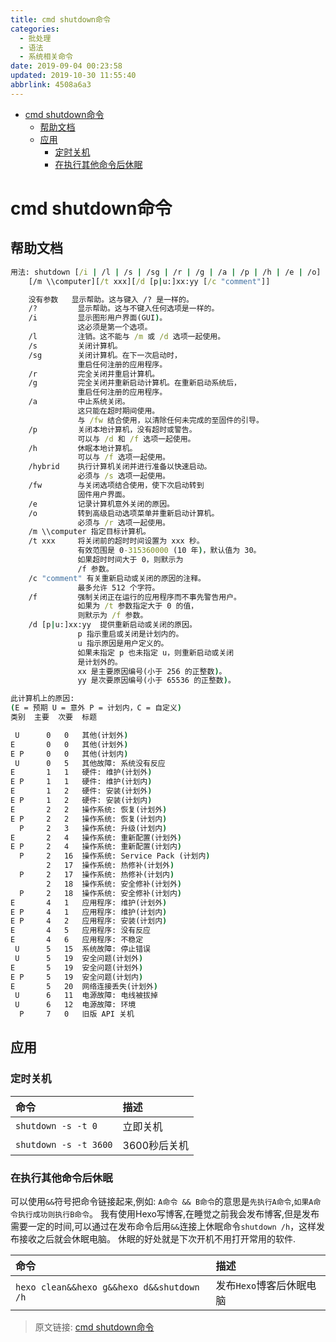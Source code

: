 ```yaml
---
title: cmd shutdown命令
categories: 
  - 批处理
  - 语法
  - 系统相关命令
date: 2019-09-04 00:23:58
updated: 2019-10-30 11:55:40
abbrlink: 4508a6a3
---
```

- [cmd shutdown命令](/blog/html/4508a6a3/#cmd-shutdown命令)
    - [帮助文档](/blog/html/4508a6a3/#帮助文档)
    - [应用](/blog/html/4508a6a3/#应用)
        - [定时关机](/blog/html/4508a6a3/#定时关机)
        - [在执行其他命令后休眠](/blog/html/4508a6a3/#在执行其他命令后休眠)

<!--more-->
<script src="https://cdn.bootcss.com/jquery/3.4.0/jquery.slim.min.js"></script>
<script>$(document).ready(function () {$(".post-body > ul:nth-child(1)").hide();});</script>

<!--end-->
# cmd shutdown命令 #
## 帮助文档 ##
```cmd
用法: shutdown [/i | /l | /s | /sg | /r | /g | /a | /p | /h | /e | /o] [/hybrid] [/soft] [/fw] [/f]
    [/m \\computer][/t xxx][/d [p|u:]xx:yy [/c "comment"]]

    没有参数   显示帮助。这与键入 /? 是一样的。
    /?         显示帮助。这与不键入任何选项是一样的。
    /i         显示图形用户界面(GUI)。
               这必须是第一个选项。
    /l         注销。这不能与 /m 或 /d 选项一起使用。
    /s         关闭计算机。
    /sg        关闭计算机。在下一次启动时，
               重启任何注册的应用程序。
    /r         完全关闭并重启计算机。
    /g         完全关闭并重新启动计算机。在重新启动系统后，
               重启任何注册的应用程序。
    /a         中止系统关闭。
               这只能在超时期间使用。
               与 /fw 结合使用，以清除任何未完成的至固件的引导。
    /p         关闭本地计算机，没有超时或警告。
               可以与 /d 和 /f 选项一起使用。
    /h         休眠本地计算机。
               可以与 /f 选项一起使用。
    /hybrid    执行计算机关闭并进行准备以快速启动。
               必须与 /s 选项一起使用。
    /fw        与关闭选项结合使用，使下次启动转到
               固件用户界面。
    /e         记录计算机意外关闭的原因。
    /o         转到高级启动选项菜单并重新启动计算机。
               必须与 /r 选项一起使用。
    /m \\computer 指定目标计算机。
    /t xxx     将关闭前的超时时间设置为 xxx 秒。
               有效范围是 0-315360000 (10 年)，默认值为 30。
               如果超时时间大于 0，则默示为
               /f 参数。
    /c "comment" 有关重新启动或关闭的原因的注释。
               最多允许 512 个字符。
    /f         强制关闭正在运行的应用程序而不事先警告用户。
               如果为 /t 参数指定大于 0 的值，
               则默示为 /f 参数。
    /d [p|u:]xx:yy  提供重新启动或关闭的原因。
               p 指示重启或关闭是计划内的。
               u 指示原因是用户定义的。
               如果未指定 p 也未指定 u，则重新启动或关闭
               是计划外的。
               xx 是主要原因编号(小于 256 的正整数)。
               yy 是次要原因编号(小于 65536 的正整数)。

此计算机上的原因:
(E = 预期 U = 意外 P = 计划内，C = 自定义)
类别	主要 	次要	标题

 U  	0	0	其他(计划外)
E   	0	0	其他(计划外)
E P 	0	0	其他(计划内)
 U  	0	5	其他故障: 系统没有反应
E   	1	1	硬件: 维护(计划外)
E P 	1	1	硬件: 维护(计划内)
E   	1	2	硬件: 安装(计划外)
E P 	1	2	硬件: 安装(计划内)
E   	2	2	操作系统: 恢复(计划外)
E P 	2	2	操作系统: 恢复(计划内)
  P 	2	3	操作系统: 升级(计划内)
E   	2	4	操作系统: 重新配置(计划外)
E P 	2	4	操作系统: 重新配置(计划内)
  P 	2	16	操作系统: Service Pack (计划内)
    	2	17	操作系统: 热修补(计划外)
  P 	2	17	操作系统: 热修补(计划内)
    	2	18	操作系统: 安全修补(计划外)
  P 	2	18	操作系统: 安全修补(计划内)
E   	4	1	应用程序: 维护(计划外)
E P 	4	1	应用程序: 维护(计划内)
E P 	4	2	应用程序: 安装(计划内)
E   	4	5	应用程序: 没有反应
E   	4	6	应用程序: 不稳定
 U  	5	15	系统故障: 停止错误
 U  	5	19	安全问题(计划外)
E   	5	19	安全问题(计划外)
E P 	5	19	安全问题(计划内)
E   	5	20	网络连接丢失(计划外)
 U  	6	11	电源故障: 电线被拔掉
 U  	6	12	电源故障: 环境
  P 	7	0	旧版 API 关机

```
## 应用 ##
### 定时关机 ###
|命令|描述|
|:---|:---|
|`shutdown -s -t 0`|立即关机|
|`shutdown -s -t 3600`|3600秒后关机|
### 在执行其他命令后休眠 ###
可以使用`&&`符号把命令链接起来,例如:
`A命令 && B命令`的意思是`先执行A命令`,`如果A命令执行成功则执行B命令`。
我有使用Hexo写博客,在睡觉之前我会发布博客,但是发布需要一定的时间,可以通过在发布命令后用`&&`连接上休眠命令`shutdown /h`，这样发布接收之后就会休眠电脑。
休眠的好处就是下次开机不用打开常用的软件.

|命令|描述|
|:---|:---|
|`hexo clean&&hexo g&&hexo d&&shutdown /h`|发布`Hexo`博客后休眠电脑|

>原文链接: [cmd shutdown命令](https://lanlan2017.github.io/blog/4508a6a3/)